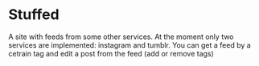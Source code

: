 Stuffed
======================

A site with feeds from some other services. At the moment only two services are implemented: instagram and tumblr.
You can get a feed by a cetrain tag and edit a post from the feed (add or remove tags)

